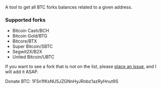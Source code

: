 A tool to get all BTC forks balances related to a given address.

### Supported forks

* Bitcoin Cash/BCH
* Bitcoin Gold/BTG
* Bitcore/BTX
* Super Bitcoin/SBTC
* Segwit2X/B2X
* United Bitcoin/UBTC

If you want to see a fork that is not on the list, please
[place an issue](https://github.com/someone235/btc-forks-balance/issues/new),
and I will add it ASAP.

Donate BTC: 1F5n1fKsNU5JZGNnHyJRnbz1azRyHnut9S
